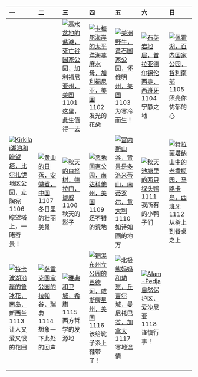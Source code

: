 | 一                                                                                                                                                                                                         | 二                                                                                                                                                                                       | 三                                                                                                                                                                                                          | 四                                                                                                                                                                                             | 五                                                                                                                                                                                                 | 六                                                                                                                                                                                           | 日                                                                                                                                                                                               |
|:----------------------------------------------------------------------------------------------------------------------------------------------------------------------------------------------------------|:----------------------------------------------------------------------------------------------------------------------------------------------------------------------------------------|:-----------------------------------------------------------------------------------------------------------------------------------------------------------------------------------------------------------|:----------------------------------------------------------------------------------------------------------------------------------------------------------------------------------------------|:--------------------------------------------------------------------------------------------------------------------------------------------------------------------------------------------------|:--------------------------------------------------------------------------------------------------------------------------------------------------------------------------------------------|:------------------------------------------------------------------------------------------------------------------------------------------------------------------------------------------------|
|                                                                                                                                                                                                           |                                                                                                                                                                                         | [![](https://www.bing.com/th?id=OHR.DeathValleySalt_ZH-CN8438207719_320x240.jpg '恶水盆地的盐滩，死亡谷国家公园，加利福尼亚州，美国')](https://www.bing.com/th?id=OHR.DeathValleySalt_ZH-CN8438207719_UHD.jpg)<br>1101<br>这里，此生值得一去 | [![](https://www.bing.com/th?id=OHR.SeaNettles_ZH-CN1735729435_320x240.jpg '卡梅尔海岸的太平洋海荨麻水母，加利福尼亚，美国')](https://www.bing.com/th?id=OHR.SeaNettles_ZH-CN1735729435_UHD.jpg)<br>1102<br>发光的花朵    | [![](https://www.bing.com/th?id=OHR.BisonSnow_ZH-CN2483472629_320x240.jpg '美洲野牛，黄石国家公园，怀俄明州，美国')](https://www.bing.com/th?id=OHR.BisonSnow_ZH-CN2483472629_UHD.jpg)<br>1103<br>为寒冷而生！             | [![](https://www.bing.com/th?id=OHR.SilencioSpain_ZH-CN2955614478_320x240.jpg '石英岩地层，普拉亚德尔锡伦西奥，西班牙')](https://www.bing.com/th?id=OHR.SilencioSpain_ZH-CN2955614478_UHD.jpg)<br>1104<br>宁静之地 | [![](https://www.bing.com/th?id=OHR.LagoPehoe_ZH-CN3367356273_320x240.jpg '佩霍湖，百内国家公园，智利南部')](https://www.bing.com/th?id=OHR.LagoPehoe_ZH-CN3367356273_UHD.jpg)<br>1105<br>照亮你忧郁的心              |
| [![](https://www.bing.com/th?id=OHR.KirkilaiTower_ZH-CN4058404632_320x240.jpg 'Kirkilai湖泊和瞭望塔，比尔扎伊地区公园，立陶宛')](https://www.bing.com/th?id=OHR.KirkilaiTower_ZH-CN4058404632_UHD.jpg)<br>1106<br>瞭望塔上，一睹奇景！ | [![](https://www.bing.com/th?id=OHR.LiDong2023_ZH-CN5089092069_320x240.jpg '黄山的日落，安徽省，中国')](https://www.bing.com/th?id=OHR.LiDong2023_ZH-CN5089092069_UHD.jpg)<br>1107<br>冬日里的壮丽美景      | [![](https://www.bing.com/th?id=OHR.NorwayBirch_ZH-CN5482311438_320x240.jpg '秋天的白桦树，德拉门，挪威')](https://www.bing.com/th?id=OHR.NorwayBirch_ZH-CN5482311438_UHD.jpg)<br>1108<br>秋天的影子                         | [![](https://www.bing.com/th?id=OHR.BadlandsSunrise_ZH-CN5906162228_320x240.jpg '恶地国家公园，南达科他州，美国')](https://www.bing.com/th?id=OHR.BadlandsSunrise_ZH-CN5906162228_UHD.jpg)<br>1109<br>还不错的荒地 | [![](https://www.bing.com/th?id=OHR.ValDiFunes_ZH-CN2080915930_320x240.jpg '富内斯山谷，背景是多洛米蒂山，南蒂罗尔，意大利')](https://www.bing.com/th?id=OHR.ValDiFunes_ZH-CN2080915930_UHD.jpg)<br>1110<br>如诗如画的地方      | [![](https://www.bing.com/th?id=OHR.MallarDucks_ZH-CN7422818269_320x240.jpg '秋天池塘里的两只绿头鸭')](https://www.bing.com/th?id=OHR.MallarDucks_ZH-CN7422818269_UHD.jpg)<br>1111<br>我所有的小鸭子们         | [![](https://www.bing.com/th?id=OHR.OliveOrchard_ZH-CN8198989130_320x240.jpg '特拉蒙塔纳山中的老橄榄园，马略卡岛，西班牙')](https://www.bing.com/th?id=OHR.OliveOrchard_ZH-CN8198989130_UHD.jpg)<br>1112<br>从树上到餐桌之上 |
| [![](https://www.bing.com/th?id=OHR.RussellLupines_ZH-CN8552113285_320x240.jpg '特卡波湖沿岸的鲁冰花，南岛，新西兰')](https://www.bing.com/th?id=OHR.RussellLupines_ZH-CN8552113285_UHD.jpg)<br>1113<br>让人又爱又恨的花田          | [![](https://www.bing.com/th?id=OHR.SarekSweden_ZH-CN9728518595_320x240.jpg '萨雷克国家公园的拉帕谷，瑞典')](https://www.bing.com/th?id=OHR.SarekSweden_ZH-CN9728518595_UHD.jpg)<br>1114<br>想象一下此处的回声 | [![](https://www.bing.com/th?id=OHR.AthensAcropolis_ZH-CN9942357439_320x240.jpg '雅典和卫城，希腊')](https://www.bing.com/th?id=OHR.AthensAcropolis_ZH-CN9942357439_UHD.jpg)<br>1115<br>西方哲学的发源地                   | [![](https://www.bing.com/th?id=OHR.BadRiver_ZH-CN0416550169_320x240.jpg '铜瀑布州立公园的巴德河，威斯康星州，美国')](https://www.bing.com/th?id=OHR.BadRiver_ZH-CN0416550169_UHD.jpg)<br>1116<br>该给靴子系上鞋带了！      | [![](https://www.bing.com/th?id=OHR.MilsePolarBear_ZH-CN0567475122_320x240.jpg '北极熊妈妈和幼崽，丘吉尔城，曼尼托巴省，加拿大')](https://www.bing.com/th?id=OHR.MilsePolarBear_ZH-CN0567475122_UHD.jpg)<br>1117<br>寒地温情 | [![](https://www.bing.com/th?id=OHR.FrozenBog_ZH-CN0712859386_320x240.jpg 'Alam-Pedja自然保护区，爱沙尼亚')](https://www.bing.com/th?id=OHR.FrozenBog_ZH-CN0712859386_UHD.jpg)<br>1118<br>谨慎行事！       |                                                                                                                                                                                                 |
|                                                                                                                                                                                                           |                                                                                                                                                                                         |                                                                                                                                                                                                            |                                                                                                                                                                                               |                                                                                                                                                                                                   |                                                                                                                                                                                             |                                                                                                                                                                                                 |
|                                                                                                                                                                                                           |                                                                                                                                                                                         |                                                                                                                                                                                                            |                                                                                                                                                                                               |                                                                                                                                                                                                   |                                                                                                                                                                                             |                                                                                                                                                                                                 |